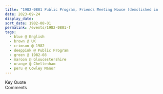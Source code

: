 ```yaml
---
title: "1982-0801 Public Program, Friends Meeting House (demolished in 1983), Portland Street, Cheltenham, Gloucestershire, UK"
date: 2023-09-24
display_date: 
sort_date: 1982-08-01
permalink: /events/1982-0801-f
tags:
  - blue @ English
  - brown @ UK
  - crimson @ 1982
  - deeppink @ Public Program
  - green @ 1982-08
  - maroon @ Gloucestershire
  - orange @ Cheltenham
  - peru @ Cowley Manor
---
```


<wave-list>
  <list-title color="green" width="75">Key Quote</list-title>
  <list-item color="BlanchedAlmond"  width="200"></list-item>
  <list-item color="Lavender"></list-item>
  <list-item color="BlanchedAlmond"></list-item>
</wave-list>

<br>

<wave-list>
  <list-title color="green" width="75">Comments</list-title>
  <list-item color="BlanchedAlmond"  width="200"></list-item>
  <list-item color="Lavender"></list-item>
  <list-item color="BlanchedAlmond"></list-item>
</wave-list>